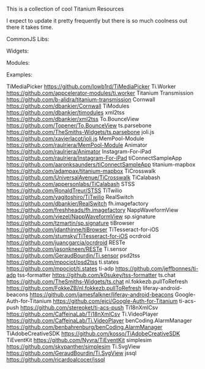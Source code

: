 This is a collection of cool Titanium Resources

I expect to update it pretty frequently but there is so much coolness out there it takes time.


CommonJS Libs:

Widgets:

Modules:

Examples:


TiMediaPicker https://github.com/lowb1rd/TiMediaPicker
Ti.Worker https://github.com/appcelerator-modules/ti.worker
Titanium Transmission https://github.com/b-alidra/titanium-transmission
Cornwall https://github.com/dbankier/Cornwall
TiModules https://github.com/dbankier/timodules
xml2tss https://github.com/dbankier/xml2tss
To.BounceView https://github.com/Topener/To.BounceView
ts.parsebone https://github.com/TheSmiths-Widgets/ts.parsebone
joli.js https://github.com/xavierlacot/joli.js
MemPool-Module https://github.com/raulriera/MemPool-Module
Animator https://github.com/raulriera/Animator
Instagram-For-iPad https://github.com/raulriera/Instagram-For-iPad
tiConnectSampleApp https://github.com/aaronksaunders/tiConnectSampleApp
titanium-mapbox https://github.com/adampax/titanium-mapbox
TiCrosswalk https://github.com/UniversalAvenue/TiCrosswalk
TiCalabash https://github.com/appersonlabs/TiCalabash
STSS https://github.com/RonaldTreur/STSS
TiTwilio https://github.com/yagitoshiro/TiTwilio
RealSwitch https://github.com/dbankier/RealSwitch
fh.imagefactory https://github.com/freshheads/fh.imagefactory
NappWaveformView https://github.com/viezel/NappWaveformView
sp.signature https://github.com/tzmartin/sp.signature
tiBrowser https://github.com/jdanthinne/tiBrowser
TiTesseract-for-iOS https://github.com/stumsky/TiTesseract-for-iOS
ocrdroid https://github.com/juancgarcia/ocrdroid
RESTe https://github.com/jasonkneen/RESTe
Ti.sensor https://github.com/GeraudBourdin/Ti.sensor
psd2tss https://github.com/mpociot/psd2tss
ti.states https://github.com/mpociot/ti.states
ti-adp https://github.com/jeffbonnes/ti-adp
tss-formatter https://github.com/k0sukey/tss-formatter
ts.chat https://github.com/TheSmiths-Widgets/ts.chat
nl.fokkezb.pullToRefresh https://github.com/FokkeZB/nl.fokkezb.pullToRefresh
liferay-android-beacons https://github.com/jamesfalkner/liferay-android-beacons
Google-Auth-for-Titanium https://github.com/ejci/Google-Auth-for-Titanium
ti-acs-push https://github.com/stereoket/ti-acs-push
Ti18nXmlCsv https://github.com/CaffeinaLab/Ti18nXmlCsv
Ti.VideoPlayer https://github.com/CaffeinaLab/Ti.VideoPlayer
benCoding.AlarmManager https://github.com/benbahrenburg/benCoding.AlarmManager
TiAdobeCreativeSDK https://github.com/kosso/TiAdobeCreativeSDK
TiEventKit https://github.com/Nyvra/TiEventKit
simplesim https://github.com/skypanther/simplesim
Ti.SvgView https://github.com/GeraudBourdin/Ti.SvgView
jssql https://github.com/ricardoalcocer/jssql


